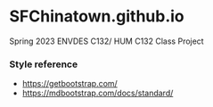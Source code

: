 # SFChinatown.github.io
Spring 2023 ENVDES C132/ HUM C132 Class Project

### Style reference
* https://getbootstrap.com/
* https://mdbootstrap.com/docs/standard/
